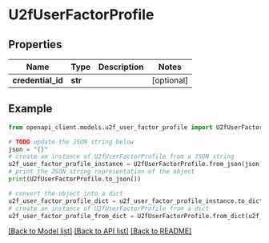 # U2fUserFactorProfile


## Properties

Name | Type | Description | Notes
------------ | ------------- | ------------- | -------------
**credential_id** | **str** |  | [optional] 

## Example

```python
from openapi_client.models.u2f_user_factor_profile import U2fUserFactorProfile

# TODO update the JSON string below
json = "{}"
# create an instance of U2fUserFactorProfile from a JSON string
u2f_user_factor_profile_instance = U2fUserFactorProfile.from_json(json)
# print the JSON string representation of the object
print(U2fUserFactorProfile.to_json())

# convert the object into a dict
u2f_user_factor_profile_dict = u2f_user_factor_profile_instance.to_dict()
# create an instance of U2fUserFactorProfile from a dict
u2f_user_factor_profile_from_dict = U2fUserFactorProfile.from_dict(u2f_user_factor_profile_dict)
```
[[Back to Model list]](../README.md#documentation-for-models) [[Back to API list]](../README.md#documentation-for-api-endpoints) [[Back to README]](../README.md)


